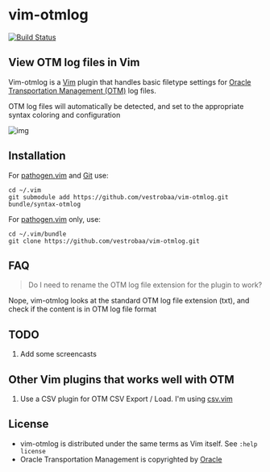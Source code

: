 # vim-otmlog 

[![Build Status](https://travis-ci.org/vestrobaa/vim-otmlog.png)](https://travis-ci.org/vestrobaa/vim-otmlog)

## View OTM log files in Vim

Vim-otmlog is a [Vim](http://www.vim.org/) plugin that handles basic filetype settings for [Oracle Transportation Management (OTM)](http://www.oracle.com/us/products/applications/ebusiness/logistics/018756.htm) log files.

OTM log files will automatically be detected, and set to the appropriate syntax coloring and configuration

![img](http://i.imgur.com/vVDVua7.png)

## Installation

For [pathogen.vim](https://github.com/tpope/vim-pathogen) and [Git](http://git-scm.com/) use:

    cd ~/.vim
    git submodule add https://github.com/vestrobaa/vim-otmlog.git bundle/syntax-otmlog

For [pathogen.vim](https://github.com/tpope/vim-pathogen) only, use:

    cd ~/.vim/bundle
    git clone https://github.com/vestrobaa/vim-otmlog.git


## FAQ

> Do I need to rename the OTM log file extension for the plugin to work?

Nope, vim-otmlog looks at the standard OTM log file extension (txt), and check if the content is in OTM log file format


## TODO

1. Add some screencasts

## Other Vim plugins that works well with OTM

1. Use a CSV plugin for OTM CSV Export / Load. I'm using [csv.vim](https://github.com/vim-scripts/csv.vim)


## License

- vim-otmlog is distributed under the same terms as Vim itself. See `:help license`
- Oracle Transportation Management is copyrighted by [Oracle](http://www.oracle.com/)

